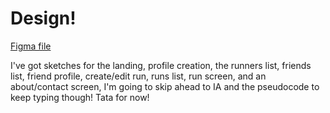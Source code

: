# Design!

[Figma file](https://www.figma.com/file/MUdgKBKkBVLaOg3XwVOcku/run-club?type=design&node-id=0%3A1&t=JYNe8SuCiT9p2HHP-1)

I've got sketches for the landing, profile creation, the runners list, friends list, friend profile, create/edit run, runs list, run screen, and an about/contact screen, I'm going to skip ahead to IA and the pseudocode to keep typing though! Tata for now!
